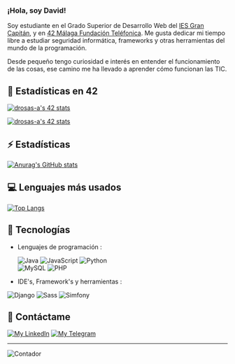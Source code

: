 ### ¡Hola, soy David!

Soy estudiante en el Grado Superior de Desarrollo Web del [IES Gran Capitán](https://informatica.iesgrancapitan.org/c-f-g-s-desarrollo-de-aplicaciones-web/), y en [42 Málaga Fundación Teléfonica](https://www.42malaga.com/). Me gusta dedicar mi tiempo libre a estudiar seguridad informática, frameworks y otras herramientas del mundo de la programación.

Desde pequeño tengo curiosidad e interés en entender el funcionamiento de las cosas, ese camino me ha llevado a aprender cómo funcionan las TIC.

## 👀 Estadísticas en 42

[![drosas-a's 42 stats](https://badge42.vercel.app/api/v2/cl8leaypm00060hmrftk1o47p/stats?cursusId=9&coalitionId=piscine)](https://github.com/JaeSeoKim/badge42)

[![drosas-a's 42 stats](https://badge42.vercel.app/api/v2/cl8leaypm00060hmrftk1o47p/stats?cursusId=21&coalitionId=275)](https://github.com/JaeSeoKim/badge42)

## ⚡ Estadísticas 

[![Anurag's GitHub stats](https://github-readme-stats.vercel.app/api?username=davidroses02&count_private=true&theme=dark)](https://github.com/anuraghazra/github-readme-stats)

## :computer: Lenguajes más usados

[![Top Langs](https://github-readme-stats.vercel.app/api/top-langs/?username=davidroses02&layout=compact&langs_count=10)](https://github.com/anuraghazra/github-readme-stats)

## 🚀 Tecnologías

- Lenguajes de programación : <br />

  ![Java](https://img.shields.io/badge/java-%23ED8B00.svg?style=for-the-badge&logo=java&logoColor=white)
  ![JavaScript](https://img.shields.io/badge/javascript-%23323330.svg?style=for-the-badge&logo=javascript&logoColor=%23F7DF1E)
  ![Python](https://img.shields.io/badge/python-3670A0?style=for-the-badge&logo=python&logoColor=ffdd54)
  <br />
 ![MySQL](https://img.shields.io/badge/mysql-%2300f.svg?style=for-the-badge&logo=mysql&logoColor=white)
  ![PHP](https://img.shields.io/badge/php-%23777BB4.svg?style=for-the-badge&logo=php&logoColor=white)
  
- IDE's, Framework's y herramientas : <br />

 ![Django](https://img.shields.io/badge/Django-%234ea94b.svg?style=for-the-badge&logo=mongodb&logoColor=white)
 ![Sass](https://img.shields.io/badge/Sass-CC6699?style=for-the-badge&logo=sass&logoColor=white)
 ![Simfony](https://img.shields.io/badge/Simfony-%234ea94b.svg?style=for-the-badge&logo=mongodb&logoColor=white)
 
 ## 💬 Contáctame

[![My LinkedIn](https://img.shields.io/badge/LinkedIn-0077B5?style=for-the-badge&logo=linkedin&logoColor=white)](https://www.linkedin.com/in/davidrosas02/)
[![My Telegram](https://img.shields.io/badge/-TELEGRAM-2CA5E0?style=for-the-badge&logo=telegram&logoColor=white)](https://t.me/David_Rosas)

----

![Contador](https://komarev.com/ghpvc/?username=davidroses02)

